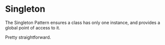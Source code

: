 # Singleton

The Singleton Pattern ensures a class has only one
instance, and provides a global point of access to it.

Pretty straightforward. 